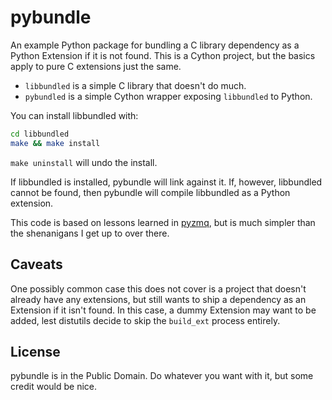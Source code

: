 # pybundle

An example Python package for bundling a C library dependency as a Python Extension
if it is not found. This is a Cython project, but the basics apply to pure C extensions just the same.


- `libbundled` is a simple C library that doesn't do much.
- `pybundled` is a simple Cython wrapper exposing `libbundled` to Python.


You can install libbundled with:

```bash
cd libbundled
make && make install
```

`make uninstall` will undo the install.

If libbundled is installed, pybundle will link against it.
If, however, libbundled cannot be found,
then pybundle will compile libbundled as a Python extension.

This code is based on lessons learned in [pyzmq](https://github.com/zeromq/pyzmq),
but is much simpler than the shenanigans I get up to over there.

## Caveats

One possibly common case this does not cover is a project that doesn't already have any extensions,
but still wants to ship a dependency as an Extension if it isn't found.
In this case, a dummy Extension may want to be added,
lest distutils decide to skip the `build_ext` process entirely.

## License

pybundle is in the Public Domain. Do whatever you want with it,
but some credit would be nice.

